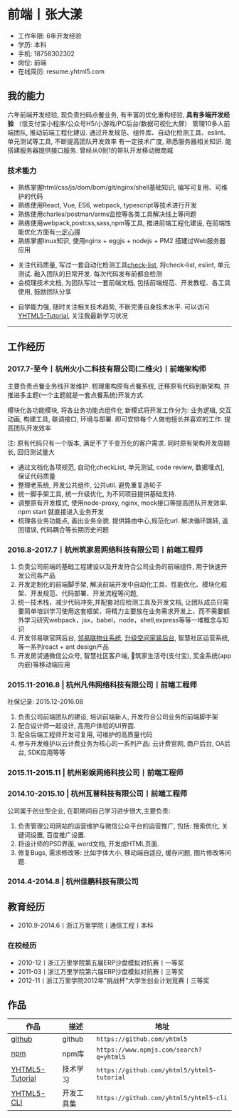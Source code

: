 # 前端丨张大漾

- 工作年限: 6年开发经验
- 学历: 本科
- 手机: 18758302302
- 岗位: 前端
- 在线简历: resume.yhtml5.com


<!-- 大型项目研发经验
解耦，业务上解耦
推出微页面，前端微服务概念 并公司大规模应用 -->

## 我的能力

六年前端开发经验, 现负责扫码点餐业务, 有丰富的优化重构经验, **具有多端开发经验** （信支付宝小程序/公众号H5/小游戏/PC后台/数据可视化大屏）
管理10多人前端团队, 推动前端工程化建设. 通过开发规范、组件库、自动化检测工具、eslint、单元测试等工具, 不断提高团队开发效率
有一定技术广度, 熟悉服务器相关知识. 能搭建服务器提供接口服务. 曾经从0到1的带队开发移动微商城
<!-- , 熟悉小程序公众号授权与支付流程 -->

<!-- ### 业务方面 -->
<!-- * 擅长使用xmind等工具梳理业务, 将各业务图像化, 建立业务全貌, 为产品发展提供参考 -->
<!-- * 有团队管理经验, 能带团队独立完成一个前端项目. 包括项目前端架构设计, 页面UI组件开发, 前后端数据联调 -->


### 技术能力
<!-- * 有pc, 移动, 小程序等多端开发经验 -->
* 熟练掌握html/css/js/dom/bom/git/nginx/shell基础知识, 编写可复用、可维护的代码
* 熟练使用React, Vue, ES6, webpack, typescript等技术进行开发
* 熟练使用charles/postman/arms监控等各类工具解决线上等问题
* 熟练使用webpack,postcss,sass,npm等工具, 推进前端工程化建设, 在前端性能优化方面有[一定心得](https://www.processon.com/view/link/5c2d8296e4b0641c83cb89c7)
* 熟练掌握linux知识, 使用nginx + eggjs + nodejs + PM2 搭建过Web服务器应用
<!-- * 开发过一套 基于nodejs + webpack + babel + eslint + shelljs的一套前端脚手架, 不需要每个人都是webpack配置工程师 -->
* 关注代码质量, 写过一套自动化检测工具[check-list](https://github.com/yhtml5/yhtml5-cli/tree/master/packages/check-list), 将check-list, eslint, 单元测试. 融入团队的日常开发. 每次代码发布前都会检测
* 会梳理技术文档, 为团队写过一套前端文档, 包括前端规范、开发教程、各工具使用, 鼓励团队分享
<!-- 上证据 -->
* 自学能力强, 随时关注相关技术趋势, 不断完善自身技术水平. 可以访问[YHTML5-Tutorial][YHTML5-Tutorial], 关注我最新学习状况


<!--
### WEB相关技能
* 熟练使用webpack, 能独立构建前端应用, 为不同项目定制不同的任务逻辑, 解决前端开发中自动化工具, 性能优化, 模块化框架, 开发规范, 代码部署, 开发流程等问题
* 熟练使用Chrome Dev Tools 进行测试, 联调, debug
* 熟练使用git, 进行代码的版本管理, 包括增加/提交/回退, 分支管理/切换/删除, 搭建git服务器
* [html5shiv][html5shiv],[es5-shim][es5-shim],normalize,autoprefixer
* 熟练使用ajax, 发起请求, 联调接口, 处理异步逻辑
* 熟练使用markdown来编写API文档
* 熟练SEO优化, 能配合运营/推广人员进行相关SEO优化操作
* 熟悉使用Linux终端命令行, 能脱离GUI界面进行工作
-->

---
## 工作经历

### 2017.7-至今丨杭州火小二科技有限公司(二维火)丨前端架构师
<!-- 社保记录: 2017.8-至今 -->

主要负责点餐业务线开发维护. 梳理重构原有点餐系统, 迁移原有代码到新架构,
并推进多主题(一个主题就是一套点餐系统)开发方式.

模块化各功能模块, 将各业务功能点组件化
新模式将开发工作分为: 业务逻辑, 交互动画, 构建工具, 联调接口, 环境与部署.
即可安排每个人做他擅长并喜欢的工作. 提高团队开发效率

注: 原有代码只有一个版本, 满足不了千变万化的客户需求.
同时原有架构开发周期长, 回归测试量大

* 通过文档化各项规范, 自动化checkList, 单元测试, code review, 数据埋点], 保证代码质量
* 整理老系统, 开发公共组件, 公共util. 避免重复造轮子
* 统一脚手架工具, 统一升级优化, 为不同项目提供基础支持.
* 调整原有开发模式, 使用node-proxy, nginx, mock接口等提高团队开发效率. npm start 就直接进入业务开发
* 梳理各业务功能点, 画出业务全貌. 提供路由中心,规范化url. 解决循环跳转, 返回错误, 代码耦合等长期历史问题

### 2016.8-2017.7丨杭州筑家易网络科技有限公司丨前端工程师
<!-- 社保记录: 2016.9-2017.7 -->
1. 负责公司前端的基础工程建设以及开发符合公司业务的前端组件, 用于快速开发公司各产品
2. 开发定制化的前端脚手架, 解决前端开发中自动化工具、性能优化、模块化框架、开发规范、代码部署、开发流程等问题,
3. 统一技术栈，减少代码冲突,并配套对应检测工具及开发文档, 让团队成员只需要简单培训学习使用这套框架，将精力主要放在业务需求开发上，而不需要额外学习研究webpack，jsx，babel，node，shell,express等等一堆概念与知识
4. 开发邻易联官网后台, [邻易联物业系统][project-estateManagement], [升级空间家装后台][project-home-decoration], 智慧社区运营系统, 等一系列react + ant design产品
5. 开发房贷通微信公众号, 智慧社区客户端, 筑家生活号(支付宝), 奖金系统(app内嵌)等移动端应用

<!--
它是一个传统行业, 缺乏技术基因, 技术氛围上不是很浓
有时候运营扔过来一个需求, 说客户需要, 明天上线
短期内, 可能这种方式开发效率快, 长久来看, 对整个项目的进度非常不利.
我很理解项目急着上线. 但是是否能换种方式. 先过滤一下哪些是真正的用户需求,
然后过一下产品评审, 技术评审, 同时制定好项目的开发流程规范. 积累一些技术基础
然后再用这些规范, 技术去推动业务发展. 相辅相成
-->

### 2015.11-2016.8 | 杭州凡伟网络科技有限公司丨前端工程师

社保记录: 2015.12-2016.08
<!-- 2015.9 - 2016.9 -->
1. 负责公司前端团队的建设, 培训前端新人, 开发符合公司业务的前端脚手架
2. 配合设计师一起设计, 高用户体验的UI界面.
3. 配合后端工程师开发可复用, 可维护的高质量代码
4. 参与开发维护以云计费业务为核心的一系列产品: 云计费官网, 商户后台, OA后台, SDK应用等等

<!--
后因前端技术氛围不够而离职,
不过在现在这家公司, 我想通了, 技术氛围是一个需要每个人去营造的. 有时候大家都有这样的想法,
只需要一个人去领头. 技术氛围不够就自己造. 不一定需要开会/code review/share report
-->
<!--
那段时间经历,还是挺坎坷的, 因为我才不到一年的前端工作经验, 面试了好多家公司.
也去了俩家公司, 大多数公司都是宁缺毋滥的准则. 毕竟公司不是学习的地方, 都是需要能独当一面的前端人员
面试官也给了我许多非常有用的建议. 不过既然决定以后走技术这条路, 那就一直学习一直走下去
-->

### 2015.11-2015.11 | 杭州彩娱网络科技公司丨前端工程师
<!-- 社保记录: 2015.11-2015.11
公司缩招, 正好试用期 -->


### 2014.10-2015.10 | 杭州瓦普科技有限公司丨前端工程师
<!-- 公司试用期不缴纳社保
社保记录: 2015.4-2015.9 -->

公司属于创业型企业, 在职期间自己学习进步很大,主要负责:

1. 负责管理公司网站的运营维护与微信公众平台的运营推广, 包括: 搜索优化, 关键词设置, 百度推广设置.
2. 将设计师的PSD界面, word文档, 开发成HTML页面.
3. 修复Bugs, 需求修改等: 比如字体大小, 移动端自适应, 缓存问题, 图片修改等问题.


### 2014.4-2014.8 | 杭州佳鹏科技有限公司



<!--
后期因公司业务需求, 也负责智能家居项目, 包括设计智能家居CAD方案, 小型无线局域网构建等内容. 后因职业规划方向而离职
-->

<!-- ## 项目经验 -->

<!--

**技术标签: nodejs, npm, webpack2, eslint, ant-design, react, babel**

YHTML5-Seed scaffolds out a new application. We can building a SPA or MPA.
writing your build configuration, and package manager dependencies (e.g npm) that you might need for your build

This is not only a project-seed for front-end. It is a complete set of solutions from the client to the server:
react,redux,webpack,web security,nodejs,express,api,git version,performance optimization
what you want technology stack all in one, and provides many out-of-the-box features

YHTML5-Seed 还提供了相应的加载策略, 缓存策略, 兼容策略, 安全策略. 更好的为业务服务, 创造商业价值

前端世界的变化总是惊人的，在这个项目里，我们会及时更新依赖的技术到最新稳定版本，同时及时淘汰一些过时的技术元素
我们不建议重度依赖别人发明的轮子，我们鼓励自己重复造轮子。在编码中了解底层原理，创造出更适合团队的解决方案

#### 目标
* 构建丨解决前端开发中自动化工具、性能优化、模块化框架、开发规范、代码部署、开发流程等问题
* 优化丨极致性能体验，前端性能优化，永无止境。
* 协作丨为团队提供愉悦的开发体验，提供前端开发脚手架的技术支持，配套相应的开发文档
* 统一丨统一风格，统一[代码规范][codeStandard]，统一技术栈，减少代码冲突,并配套对应检测工具
* 效率丨让团队成员只需要简单培训学习使用这套框架，将精力主要放在业务需求开发上，而不需要额外学习研究webpack，jsx，babel，node，shell,express等等一堆概念与知识

更多请点击 [YHTML5-Seed][YHTML5-Seed] `http://yhtml5.com/YHTML5-Seed/`
-->

<!-- ### 1. [升级空间家装后台][project-home-decoration] / [智慧社区物业系统][project-estateManagement] / 智慧社区运营系统丨2016.10 - 2017.06

**技术标签: react, redux, webpack2, ant-design, postcss, eslint, nodejs**
智慧社区是一个面对商家, 物业, 业主的大型项目. 底下有
邻易联物业官网, 邻易联物业官网后台, 邻易联物业系统, 智慧社区运营后台, 筑家生活生活号, 惠家装公众号 等一系列针对不同用户群体的产品

* 负责项目前端部分的技术选型, 基础工程搭建, 协助后端出接口方案, 敲定前端实现方式
* 根据项目计划, 对业务需求进行系统分析, 与产品经理一同制定开发计划, 并带领前端团队完成方案设计及系统开发
* 负责与设计师, 产品经理沟通, 参与产品的功能设计, 视觉设计, 与后端工程师一起编写API文档, 定义好交互方式, 数据结构
* 负责项目整体功能的开发, 测试维护, 发布部署等工作
* 负责使用webpack2, express, npm等工具创建项目骨架,
* 使用ant-design 模块化开发应用组件. 编写业务逻辑, 联调数据接口
* 引入加载策略, 按需打包资源, 延迟加载图片等资源, 预加载业务逻辑代码, 并线加载css, js资源. 提高系统整体性能
* 使用async/await 函数处理异步逻辑, 避免了回调地域. 同时集中处理业务逻辑,提高了代码的可维护性
* 负责项目的主体业务开发, bug修复, 功能迭代, 维护发布等工作

### 2. [云计费官网][project-jubaopay] / 商户后台丨2015.10 - 2016.06

**技术标签: WEB, ajax, AngularJs, Bootstrap, Vue, Fis3**
云计费官网, SDK应用 与商户后台是 针对 支付SDK商户的前台 + 后台 +客户端的一个一个完整的闭环系统

* 云计费官网是公司的官网, 根据项目计划, 对官网进行重构. 与项目经理一同制定项目计划, 负责对网站的全部内容的开发
* 搭建项目架构, 开发UI组件, 模块化开发, 动态渲染HTML界面
* 编写交互逻辑, 发起post请求, 并处理响应code并将数据绑定到页面模板
* 根据业务逻辑, 提供弹窗, 翻页, 日期, 上传, 表单验证等前端组件
* 移动端使用响应式设计, 使用@media, 保证应用在320px-1080px的移动终端(横屏/竖屏)上显示正常, 美观
* 移动端使用vue开发,并为ios预留数据接口, 只需要传入相关的数据,即可 展示列表页面 -->

## 教育经历
* 2010.9-2014.6丨浙江万里学院丨通信工程丨本科

### 在校经历
* 2010-12丨浙江万里学院第五届ERP沙盘模拟对抗赛丨一等奖
* 2011-03丨浙江万里学院第六届ERP沙盘模拟对抗赛丨三等奖
* 2012-11丨浙江万里学院2012年"挑战杯"大学生创业计划竞赛丨三等奖

<!--
- 2014.9-至今丨[Github]
Github绝对是前端最好的大课堂. 几乎所有的前端框架,类库,项目 都在上面发布分享. 阅读如诗一般的源代码,让人收益匪浅. 您可以访问[YHTML5-Tutorial], 关注我最新学习状况

- 2015.6-2015.06丨杭州AppCan移动开发技术培训丨培训内容:
通过一周的AppCan举办的APP开发培训与交流, 了解如何使用开发Hybrid应用, 初步掌握使用平台开发APP流程, 包括创建及同步项目, 模拟器调试, 真机调试及断点调试, UI框架, JS SDK, 插件调用, 数据获取, 云端编译及打包.

- 2014.3-2014.07丨极客学院丨WEB大前端工程师职业路径图丨教程内容:
极客学院的前端开发视频教程集合了html, css, JavaScript知识, 还有Bootstrap, jQuery等等流行的框架. 我受益非常大, 有了Node.js, 连php都能代替. 还有一些项目构建和实战开发等等高级应用知识.

- 2013.6-2013.12丨前端开发(选修课)丨培训内容:
大学时期, 我通过选修前端课程, 系统性的学习HTML从入门到精通的基础知识. 包括: 掌握HTML标签及其属性的使用; CSS样式与选择器, 通过DIV+CSS完成不同需求的样式和布局; 轻量级的编程语言JavaScript.

- 2011.6-2011.12丨浙江万里KAB创业俱乐部丨培训内容:
培养学院的创业意识, 正确认识企业在社会中的作用, 了解创办和经营企业的基本知识, 提升我们的创业能力和就业能力.
-->

## 作品

<!-- 您可以扫码二维码查看我的简历与作品, 帮你更全面的了解我 -->

作品|描述|地址
---|---|---
[github][github] | github |`https://github.com/yhtml5`
[npm][npm] | npm库 |`https://www.npmjs.com/search?q=yhtml5`
[YHTML5-Tutorial][YHTML5-Tutorial] | 技术学习 |`https://github.com/yhtml5/yhtml5-tutorial`
[YHTML5-CLI][YHTML5-CLI] | 开发工具集 | `https://github.com/yhtml5/yhtml5-cli`

<!-- [YHTML5-Seed][YHTML5-Seed] | 项目脚手架,提供react/mpa/vue等项目模板 | `https://github.com/yhtml5/YHTML5-Seed` -->
<!-- [YHTML5-Share][YHTML5-Share] | 前端技术总结与分享 | `https://github.com/yhtml5/YHTML5-Work/tree/master/work-summary/20160714-share-front-end` -->

[author]:https://img.shields.io/badge/author-yhtml5-blue.svg
[Build Status]:https://img.shields.io/travis/twbs/bootstrap/master.svg
[downloads total]:https://img.shields.io/github/downloads/atom/atom/total.svg
[npm version]:https://img.shields.io/npm/v/npm.svg
[node version]:https://img.shields.io/badge/node-v7.10.0-blue.svg

[es5-shim]:https://github.com/es-shims/es5-shim
[html5shiv]:https://github.com/aFarkas/html5shiv
[node]: http://nodejs.org

[npm]:https://github.com/yhtml5
[github]:https://github.com/yhtml5
[yhtml5.com]:http://yhtml5.com
[YHTML5-Seed]:https://github.com/yhtml5/YHTML5-Seed
[YHTML5-Tutorial]:https://github.com/yhtml5/yhtml5-tutorial
[YHTML5-CLI]:https://www.npmjs.com/package/yhtml5-cli
[YHTML5-Share]:https://github.com/yhtml5/YHTML5-Work/tree/master/work-summary/20160714-share-front-end
[project-jubaopay]:https://www.jubaopay.com
[project-home-decoration]:houtai.ejz99.com
[project-estateManagement]:property.elive99.com
